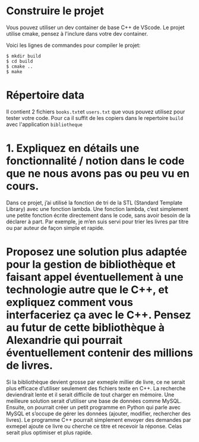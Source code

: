 # Construire le projet
Vous pouvez utiliser un dev container de base C++ de VScode.
Le projet utilise cmake, pensez à l'inclure dans votre dev container.

Voici les lignes de commandes pour compiler le projet:
```
$ mkdir build
$ cd build
$ cmake ..
$ make
```

# Répertoire data

Il contient 2 fichiers `books.txt`et `users.txt` que vous pouvez utilisez pour tester votre code.
Pour ca il suffit de les copiers dans le repertoire `build` avec l'application `bibliotheque`

# 1. Expliquez en détails une fonctionnalité / notion dans le code que ne nous avons pas ou peu vu en cours.

Dans ce projet, j’ai utilisé la fonction de tri de la STL (Standard Template Library) avec une fonction lambda. Une fonction lambda, c’est simplement une petite fonction écrite directement dans le code, sans avoir besoin de la déclarer à part. Par exemple, je m’en suis servi pour trier les livres par titre ou par auteur de façon simple et rapide.


# Proposez une solution plus adaptée pour la gestion de bibliothèque et faisant appel éventuellement à une technologie autre que le C++, et expliquez comment vous interfaceriez ça avec le C++. Pensez au futur de cette bibliothèque à Alexandrie qui pourrait éventuellement contenir des millions de livres.

Si la bibliothèque devient grosse par exmeple millier de livre, ce ne serait plus efficace d’utiliser seulement des fichiers texte en C++. La recherche deviendrait lente et il serait difficile de tout charger en mémoire. Une meilleure solution serait d’utiliser une base de données comme MySQL. Ensuite, on pourrait créer un petit programme en Python qui parle avec MySQL et s’occupe de gérer les données (ajouter, modifier, rechercher des livres). Le programme C++ pourrait simplement envoyer des demandes par exmepel ajoute ce livre ou cherche ce titre et recevoir la réponse. Celas serait plus optimiser et plus rapide.